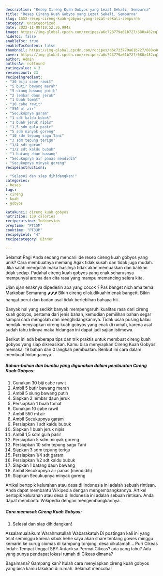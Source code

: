```yaml
---
description: "Resep Cireng Kuah Gobyos yang Lezat Sekali, Sempurna"
title: "Resep Cireng Kuah Gobyos yang Lezat Sekali, Sempurna"
slug: 1652-resep-cireng-kuah-gobyos-yang-lezat-sekali-sempurna
category: Uncategorized
date: 2022-11-08T19:52:36.994Z
image: https://img-global.cpcdn.com/recipes/a6c723779a61b727/680x482cq70/cireng-kuah-gobyos-foto-resep-utama.jpg
hideToc: false
enableToc: true
enableTocContent: false
thumbnail: https://img-global.cpcdn.com/recipes/a6c723779a61b727/680x482cq70/cireng-kuah-gobyos-foto-resep-utama.jpg
cover: https://img-global.cpcdn.com/recipes/a6c723779a61b727/680x482cq70/cireng-kuah-gobyos-foto-resep-utama.jpg
author: Admin
authorAv: notfound
ratingvalue: 4.3
reviewcount: 23
recipeingredient:
- "30 biji cabe rawit"
- "5 butir bawang merah"
- "5 siung bawang putih"
- "2 lembar daun jeruk"
- "1 buah tomat"
- "10 cabe rawit"
- "550 ml air"
- "Secukupnya garam"
- "1 sdt kaldu bubuk"
- "1 buah jeruk nipis"
- "1,5 sdm gula pasir"
- "5 sdm minyak goreng"
- "10 sdm tepung sagu Tani"
- "3 sdm tepung terigu"
- "1/4 sdt garam"
- "1/2 sdt kaldu bubuk"
- "1 batang daun bawang"
- "Secukupnya air panas mendidih"
- "Secukupnya minyak goreng"
recipeinstructions:

- "Selesai dan siap dihidangkan!"
categories:
- Resep
tags:
- cireng
- kuah
- gobyos

katakunci: cireng kuah gobyos 
nutrition: 139 calories
recipecuisine: Indonesian
preptime: "PT15M"
cooktime: "PT33M"
recipeyield: "4"
recipecategory: Dinner

---
```



Selamat Pagi Anda sedang mencari ide resep cireng kuah gobyos yang unik? Cara membuatnya memang Agak tidak susah dan tidak juga mudah. Jika salah mengolah maka hasilnya tidak akan memuaskan dan bahkan tidak sedap. Padahal cireng kuah gobyos yang enak seharusnya mempunyai aroma dan cita rasa yang mampu memancing selera kita.


Ujan ujan enaknya dipedesin apa yang cocok ? Pas banget nich ama tema Markobar Semarang 🌶🌶🌶 Bikin cireng cilok.dikuahin enak bangett. Bikin hangat perut dan badan asal tidak berlebihan bahaya hiii.

Banyak hal yang sedikit banyak mempengaruhi kualitas rasa dari cireng kuah gobyos, pertama dari jenis bahan, kemudian pemilihan bahan segar sampai cara mengolah dan menghidangkannya. Tidak usah pusing kalau hendak menyiapkan cireng kuah gobyos yang enak di rumah, karena asal sudah tahu triknya maka hidangan ini dapat jadi sajian istimewa.


Berikut ini ada beberapa tips dan trik praktis untuk membuat cireng kuah gobyos yang siap dikreasikan. Kamu bisa menyiapkan Cireng Kuah Gobyos memakai 19 bahan dan 0 langkah pembuatan. Berikut ini cara dalam membuat hidangannya.

<!--inarticleads1-->

##### Bahan-bahan dan bumbu yang digunakan dalam pembuatan Cireng Kuah Gobyos:

1. Gunakan 30 biji cabe rawit
1. Ambil 5 butir bawang merah
1. Ambil 5 siung bawang putih
1. Siapkan 2 lembar daun jeruk
1. Persiapkan 1 buah tomat
1. Gunakan 10 cabe rawit
1. Ambil 550 ml air
1. Ambil Secukupnya garam
1. Persiapkan 1 sdt kaldu bubuk
1. Siapkan 1 buah jeruk nipis
1. Ambil 1,5 sdm gula pasir
1. Persiapkan 5 sdm minyak goreng
1. Persiapkan 10 sdm tepung sagu Tani
1. Siapkan 3 sdm tepung terigu
1. Persiapkan 1/4 sdt garam
1. Persiapkan 1/2 sdt kaldu bubuk
1. Siapkan 1 batang daun bawang
1. Ambil Secukupnya air panas (mendidih)
1. Siapkan Secukupnya minyak goreng


Artikel bertopik kelurahan atau desa di Indonesia ini adalah sebuah rintisan. Anda dapat membantu Wikipedia dengan mengembangkannya. Artikel bertopik kelurahan atau desa di Indonesia ini adalah sebuah rintisan. Anda dapat membantu Wikipedia dengan mengembangkannya. 

<!--inarticleads2-->

##### Cara memasak Cireng Kuah Gobyos:


1. Selesai dan siap dihidangkan!

Assalamualaikum Warahmatullah Wabarakatuh Di postingan kali ini yang telat seminggu karena sibuk hehe saya akan share tentang gowes minggu kemarin ke curug ciomas di kampung tonjong, desa cikutamah… Puri Cikeas Indah: Tempat tinggal SBY Antariksa Permai Cikeas? ada yang tahu? Ada yang punya pendapat lokasi rumah di Cikeas dimana? 

Bagaimana? Gampang kan? Itulah cara menyiapkan cireng kuah gobyos yang bisa kamu lakukan di rumah. Selamat mencoba!
